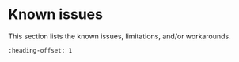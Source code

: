 # Known issues

This section lists the known issues, limitations, and/or workarounds.

```{include} /release/known_issues/limitations_when_creating_a_new_freertos_based_c_c_project.md
:heading-offset: 1
```
